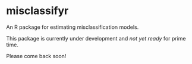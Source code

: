 # misclassifyr

An R package for estimating misclassification models.

This package is currently under development and *not yet ready* for prime time.

Please come back soon! 
